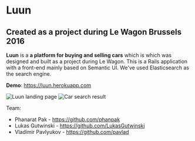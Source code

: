 # Luun
## Created as a project during Le Wagon Brussels 2016

**Luun** is a **a platform for buying and selling cars** which is which was designed and built as a project during Le Wagon. This is a Rails application with a front-end mainly based on Semantic UI. We've used Elasticsearch as the search engine.

**Demo**: https://luun.herokuapp.com

![Luun landing page](http://pavl.io/luun/s1.png)
![Car search result](http://pavl.io/luun/s2.png)

Team:
* Phanarat Pak - https://github.com/phanpak
* Lukas Gutwinski - https://github.com/LukasGutwinski
* Vladimir Pavlyukov - https://github.com/pavlad
